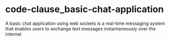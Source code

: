 # code-clause_basic-chat-application
A basic chat application using web sockets is a real-time messaging system that enables users to exchange text messages instantaneously over the internet
